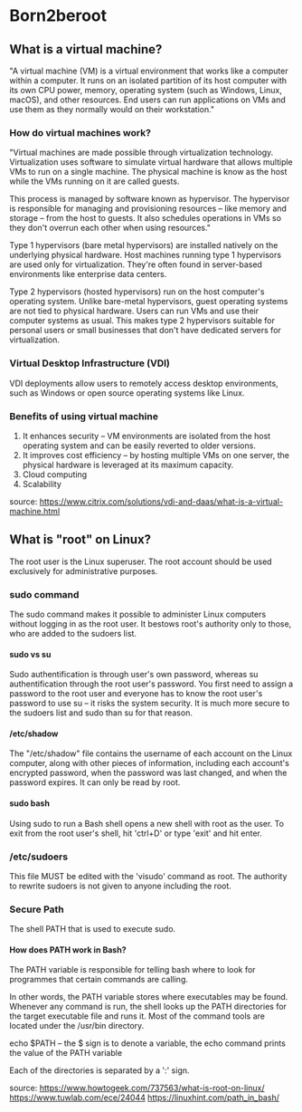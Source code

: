 # Born2beroot

## What is a virtual machine?

"A virtual machine (VM) is a virtual environment that works like a computer within a computer. It runs on an isolated partition of its host computer with its own CPU power, memory, operating system (such as Windows, Linux, macOS), and other resources. End users can run applications on VMs and use them as they normally would on their workstation."

### How do virtual machines work?

"Virtual machines are made possible through virtualization technology. Virtualization uses software to simulate virtual hardware that allows multiple VMs to run on a single machine. The physical machine is know as the host while the VMs running on it are called guests.

This process is managed by software known as hypervisor. The hypervisor is responsible for managing and provisioning resources – like memory and storage – from the host to guests. It also schedules operations in VMs so they don't overrun each other when using resources."

Type 1 hypervisors (bare metal hypervisors) are installed natively on the underlying physical hardware. Host machines running type 1 hypervisors are used only for virtualization. They're often found in server-based environments like enterprise data centers.

Type 2 hypervisors (hosted hypervisors) run on the host computer's operating system. Unlike bare-metal hypervisors, guest operating systems are not tied to physical hardware. Users can run VMs and use their computer systems as usual. This makes type 2 hypervisors suitable for personal users or small businesses that don't have dedicated servers for virtualization.

### Virtual Desktop Infrastructure (VDI)

VDI deployments allow users to remotely access desktop environments, such as Windows or open source operating systems like Linux.

### Benefits of using virtual machine

1) It enhances security – VM environments are isolated from the host operating system and can be easily reverted to older versions.
2) It improves cost efficiency – by hosting multiple VMs on one server, the physical hardware is leveraged at its maximum capacity.
3) Cloud computing
4) Scalability

source:
https://www.citrix.com/solutions/vdi-and-daas/what-is-a-virtual-machine.html


## What is "root" on Linux?

The root user is the Linux superuser. The root account should be used exclusively for administrative purposes.

### sudo command

The sudo command makes it possible to administer Linux computers without logging in as the root user. It bestows root's authority only to those, who are added to the sudoers list.

#### sudo vs su

Sudo authentification is through user's own password, whereas su authentification through the root user's password. You first need to assign a password to the root user and everyone has to know the root user's password to use su – it risks the system security. It is much more secure to the sudoers list and sudo than su for that reason.

#### /etc/shadow

The "/etc/shadow" file contains the username of each account on the Linux computer, along with other pieces of information, including each account's encrypted password, when the password was last changed, and when the password expires. It can only be read by root.

#### sudo bash

Using sudo to run a Bash shell opens a new shell with root as the user.
To exit from the root user's shell, hit 'ctrl+D' or type 'exit' and hit enter.

### /etc/sudoers

This file MUST be edited with the 'visudo' command as root.
The authority to rewrite sudoers is not given to anyone including the root.

### Secure Path

The shell PATH that is used to execute sudo.

#### How does PATH work in Bash?

The PATH variable is responsible for telling bash where to look for programmes that certain commands are calling.

In other words, the PATH variable stores where executables may be found. Whenever any command is run, the shell looks up the PATH directories for the target executable file and runs it. Most of the command tools are located under the /usr/bin directory.

echo $PATH – the $ sign is to denote a variable, the echo command prints the value of the PATH variable

Each of the directories is separated by a ':' sign.

source:
https://www.howtogeek.com/737563/what-is-root-on-linux/
https://www.tuwlab.com/ece/24044
https://linuxhint.com/path_in_bash/